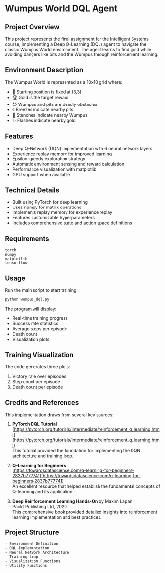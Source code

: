 # Wumpus World DQL Agent

## Project Overview
This project represents the final assignment for the Intelligent Systems course, implementing a Deep Q-Learning (DQL) agent to navigate the classic Wumpus World environment. The agent learns to find gold while avoiding dangers like pits and the Wumpus through reinforcement learning.

## Environment Description
The Wumpus World is represented as a 10x10 grid where:
- 🏁 Starting position is fixed at (3,3)
- 🏆 Gold is the target reward
- 😈 Wumpus and pits are deadly obstacles
- 🌀 Breezes indicate nearby pits 
- 🦨 Stenches indicate nearby Wumpus
- ✨ Flashes indicate nearby gold

## Features
- Deep Q-Network (DQN) implementation with 6 neural network layers
- Experience replay memory for improved learning
- Epsilon-greedy exploration strategy
- Automatic environment sensing and reward calculation
- Performance visualization with matplotlib
- GPU support when available

## Technical Details
- Built using PyTorch for deep learning
- Uses numpy for matrix operations
- Implements replay memory for experience replay
- Features customizable hyperparameters
- Includes comprehensive state and action space definitions

## Requirements
```
torch
numpy
matplotlib
tensorflow
```

## Usage
Run the main script to start training:
```python
python wumpus_dql.py
```

The program will display:
- Real-time training progress
- Success rate statistics
- Average steps per episode
- Death count
- Visualization plots

## Training Visualization
The code generates three plots:
1. Victory rate over episodes
2. Step count per episode
3. Death count per episode

## Credits and References
This implementation draws from several key sources:

1. **PyTorch DQL Tutorial**  
   [https://pytorch.org/tutorials/intermediate/reinforcement_q_learning.html](https://pytorch.org/tutorials/intermediate/reinforcement_q_learning.html)  
   This tutorial provided the foundation for implementing the DQN architecture and training loop.

2. **Q-Learning for Beginners**  
   [https://towardsdatascience.com/q-learning-for-beginners-2837b777741](https://towardsdatascience.com/q-learning-for-beginners-2837b777741)  
   An excellent resource that helped establish the fundamental concepts of Q-learning and its application.

3. **Deep Reinforcement Learning Hands-On** by Maxim Lapan  
   Packt Publishing Ltd, 2020  
   This comprehensive book provided detailed insights into reinforcement learning implementation and best practices.

## Project Structure
```
- Environment Definition
- DQL Implementation
- Neural Network Architecture
- Training Loop
- Visualization Functions
- Utility Functions
```

